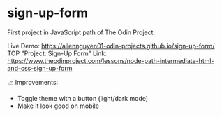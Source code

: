 # sign-up-form

First project in JavaScript path of The Odin Project.

Live Demo: https://allennguyen01-odin-projects.github.io/sign-up-form/  
TOP "Project: Sign-Up Form" Link: https://www.theodinproject.com/lessons/node-path-intermediate-html-and-css-sign-up-form

📈 Improvements:

- Toggle theme with a button (light/dark mode)
- Make it look good on mobile
